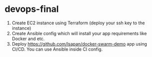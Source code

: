 # devops-final

1. Create EC2 instance using Terraform (deploy your ssh key to the instance)
2. Create Ansible config which will install your app requirements like Docker and etc.
3. Deploy https://github.com/lsapan/docker-swarm-demo app using CI/CD. You can use Ansible inside CI config.

